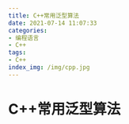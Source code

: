 ```yaml
---
title: C++常用泛型算法
date: 2021-07-14 11:07:33
categories:
- 编程语言
- C++
tags:
- C++
index_img: /img/cpp.jpg
---
```


# C++常用泛型算法
